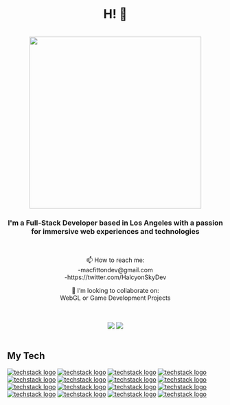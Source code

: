 <h1 align=center>H! 👋</h1> <br />

<section align=center>
<img width=400 src="https://user-images.githubusercontent.com/106866560/195751139-bd2ce168-fb35-4cf8-818a-49bd49be0602.png" />
</section>
<h3 align=center>I'm a Full-Stack Developer based in Los Angeles with a passion for immersive web experiences and technologies</h3> <br />
<p align=center> 📫 How to reach me: <br/> -macfittondev@gmail.com <br /> -https://twitter.com/HalcyonSkyDev</p>
<p align=center>👯 I’m looking to collaborate on: </br>WebGL or Game Development Projects</p> <br/>

</br>
<section align="center">
<img src="https://github-readme-stats.vercel.app/api/wakatime?username=angelplusultra" />
<img  src="https://github-readme-stats.vercel.app/api/top-langs/?username=angelplusultra&hide=CSS,HTML&layout=compact" />
  


</section>
<br /> 




<h2>My Tech</h2>

[![techstack logo](https://readme-components.vercel.app/api?component=logo&fill=black&svgfill=e34c26&logo=HTML5)](https://github.com/harish-sethuraman/readme-components)
[![techstack logo](https://readme-components.vercel.app/api?component=logo&fill=black&logo=CSS3&svgfill=264de4)](https://github.com/harish-sethuraman/readme-components)
[![techstack logo](https://readme-components.vercel.app/api?component=logo&fill=black&logo=javascript&svgfill=f0db4f)](https://github.com/harish-sethuraman/readme-components)
[![techstack logo](https://readme-components.vercel.app/api?component=logo&fill=black&logo=typescript&svgfill=007acc)](https://github.com/harish-sethuraman/readme-components)
[![techstack logo](https://readme-components.vercel.app/api?component=logo&logo=EJS&fill=black&svgfill=EA7600)](https://github.com/harish-sethuraman/readme-components)
[![techstack logo](https://readme-components.vercel.app/api?component=logo&fill=black&logo=react&svgfill=15d8fe)](https://github.com/harish-sethuraman/readme-components)
[![techstack logo](https://readme-components.vercel.app/api?component=logo&fill=black&svgfill=659b60&logo=node.js)](https://github.com/harish-sethuraman/readme-components)
[![techstack logo](https://readme-components.vercel.app/api?component=logo&logo=mongoDB&fill=black&svgfill=3FA037)](https://github.com/harish-sethuraman/readme-components)
[![techstack logo](https://readme-components.vercel.app/api?component=logo&logo=TailwindCSS&fill=black&svgfill=3490dc)](https://github.com/harish-sethuraman/readme-components)
[![techstack logo](https://readme-components.vercel.app/api?component=logo&logo=Sass&fill=black&svgfill=EA7600)](https://github.com/harish-sethuraman/readme-components)
[![techstack logo](https://readme-components.vercel.app/api?component=logo&logo=Webpack&fill=black&svgfill=8ED5FA)](https://github.com/harish-sethuraman/readme-components)
[![techstack logo](https://readme-components.vercel.app/api?component=logo&logo=Blender&fill=black&svgfill=EA7600)](https://github.com/harish-sethuraman/readme-components)
[![techstack logo](https://readme-components.vercel.app/api?component=logo&logo=WebGL&fill=black&svgfill=EA7600)](https://github.com/harish-sethuraman/readme-components)
[![techstack logo](https://readme-components.vercel.app/api?component=logo&logo=UnrealEngine&fill=black&svgfill=EA7600)](https://github.com/harish-sethuraman/readme-components)
[![techstack logo](https://readme-components.vercel.app/api?component=logo&logo=AdobePremierePro&fill=black&svgfill=EA7600)](https://github.com/harish-sethuraman/readme-components)
[![techstack logo](https://readme-components.vercel.app/api?component=logo&logo=AbletonLive&fill=black&svgfill=EA7600)](https://github.com/harish-sethuraman/readme-components)










<!--
**angelplusultra/angelplusultra** is a ✨ _special_ ✨ repository because its `README.md` (this file) appears on your GitHub profile.

Here are some ideas to get you started:

- 🔭 I’m currently working on ...
- 🌱 I’m currently learning ...
- 👯 I’m looking to collaborate on ...
- 🤔 I’m looking for help with ...
- 💬 Ask me about ...
- 📫 How to reach me: ...
- 😄 Pronouns: ...
- ⚡ Fun fact: ...
-->

